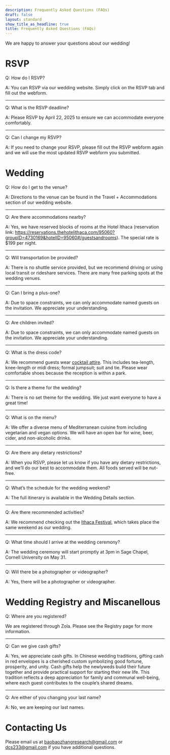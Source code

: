 ```yaml
---
description: Frequently Asked Questions (FAQs)
draft: false
layout: standard
show_title_as_headline: true
title: Frequently Asked Questions (FAQs)
---
```


We are happy to answer your questions about our wedding!

# RSVP

Q: How do I RSVP?

A: You can RSVP via our wedding website. Simply click on the RSVP tab and fill out the webform.

-----------

Q: What is the RSVP deadline?

A: Please RSVP by April 22, 2025 to ensure we can accommodate everyone comfortably.

-----------

Q: Can I change my RSVP?

A: If you need to change your RSVP, please fill out the RSVP webform again and we will use the most updated RSVP webform you submitted.

# Wedding

Q: How do I get to the venue?

A: Directions to the venue can be found in the Travel + Accommodations section of our wedding website. 

-----------

Q: Are there accommodations nearby?

A: Yes, we have reserved blocks of rooms at the Hotel Ithaca (reservation link: https://reservations.thehotelithaca.com/95060?groupID=4730169&hotelID=95060#/guestsandrooms). The special rate is $199 per night.

-----------

Q: Will transportation be provided?

A: There is no shuttle service provided, but we recommend driving or using local transit or rideshare services. There are many free parking spots at the wedding venues.

-----------

Q: Can I bring a plus-one?

A: Due to space constraints, we can only accommodate named guests on the invitation. We appreciate your understanding.

-----------

Q: Are children invited?

A: Due to space constraints, we can only accommodate named guests on the invitation. We appreciate your understanding.

-----------

Q: What is the dress code?

A: We recommend guests wear [cocktail attire](https://www.theknot.com/content/cocktail-wedding-attire). This includes tea-length, knee-length or midi dress; formal jumpsuit; suit and tie. Please wear comfortable shoes because the reception is within a park.

-----------

Q: Is there a theme for the wedding?

A: There is no set theme for the wedding. We just want everyone to have a great time!

-----------

Q: What is on the menu?

A: We offer a diverse menu of Mediterranean cuisine from including vegetarian and vegan options. We will have an open bar for wine, beer, cider, and non-alcoholic drinks.

-----------

Q: Are there any dietary restrictions?

A: When you RSVP, please let us know if you have any dietary restrictions, and we’ll do our best to accommodate them. All foods served will be nut-free.

-----------

Q: What’s the schedule for the wedding weekend?

A: The full itinerary is available in the Wedding Details section.

-----------

Q: Are there recommended activities?

A: We recommend checking out the [Ithaca Festival](https://ithacafestival.org/), which takes place the same weekend as our wedding.

-----------

Q: What time should I arrive at the wedding ceremony?

A: The wedding ceremony will start promptly at 3pm in Sage Chapel, Cornell University on May 31.

-----------

Q: Will there be a photographer or videographer?

A: Yes, there will be a photographer or videographer. 

# Wedding Registry and Miscanellous 

Q: Where are you registered?

We are registered through Zola. Please see the Registry page for more information.

-----------

Q: Can we give cash gifts?

A: Yes, we appreciate cash gifts. In Chinese wedding traditions, gifting cash in red envelopes is a cherished custom symbolizing good fortune, prosperity, and unity. Cash gifts help the newlyweds build their future together and provide practical support for starting their new life. This tradition reflects a deep appreciation for family and communal well-being, where each guest contributes to the couple’s shared dreams.

-----------

Q: Are either of you changing your last name?

A: No, we are keeping our last names. 

# Contacting Us

Please email us at baobaozhangresearch@gmail.com or dcs233@gmail.com if you have additional questions.

